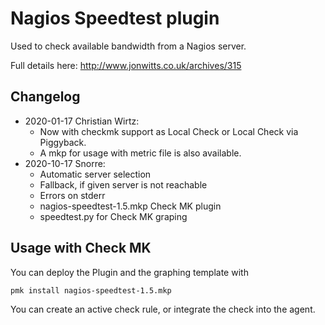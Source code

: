 # Nagios Speedtest plugin

Used to check available bandwidth from a Nagios server. 

Full details here: http://www.jonwitts.co.uk/archives/315

## Changelog
- 2020-01-17 Christian Wirtz:
  - Now with checkmk support as Local Check or Local Check via Piggyback.
  - A mkp for usage with metric file is also available.
- 2020-10-17 Snorre:
  - Automatic server selection
  - Fallback, if given server is not reachable
  - Errors on stderr
  - nagios-speedtest-1.5.mkp Check MK plugin
  - speedtest.py for Check MK graping
  
## Usage with Check MK
You can deploy the Plugin and the graphing template with
```
pmk install nagios-speedtest-1.5.mkp
```
You can create an active check rule, or integrate the check into the agent.
